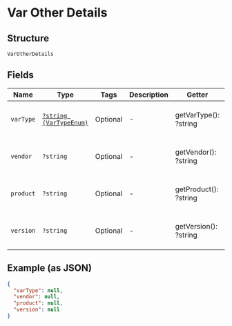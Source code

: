 
# Var Other Details

## Structure

`VarOtherDetails`

## Fields

| Name | Type | Tags | Description | Getter | Setter |
|  --- | --- | --- | --- | --- | --- |
| `varType` | [`?string (VarTypeEnum)`](../../doc/models/var-type-enum.md) | Optional | - | getVarType(): ?string | setVarType(?string varType): void |
| `vendor` | `?string` | Optional | - | getVendor(): ?string | setVendor(?string vendor): void |
| `product` | `?string` | Optional | - | getProduct(): ?string | setProduct(?string product): void |
| `version` | `?string` | Optional | - | getVersion(): ?string | setVersion(?string version): void |

## Example (as JSON)

```json
{
  "varType": null,
  "vendor": null,
  "product": null,
  "version": null
}
```

